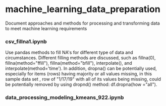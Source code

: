 # machine_learning_data_preparation
Document approaches and methods for processing and transforming data to meet machine learning requirements

### csv_fillna1.ipynb
Use pandas methods to fill NA's for different type of data and circumstances. Different filling methods are discussed, such as fillna(0), fillna(method="ffill"), fillna(method="bfill"), interpolate(), and interpolate(method='time'). 
In addition, dropna() can be potentially used, especially for items (rows) having majority or all values missing, in this sample data set , row of "1/17/19" with all of its values being missing, could be potentially removed by using dropnd() method: df.dropna(how ="all").

### data_processing_modeling_kmeans_922.ipynb

